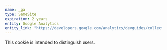 ```yaml
---
name: _ga
type: SameSite
expiration: 2 years
entity: Google Analytics
entity_link: "https://developers.google.com/analytics/devguides/collection/analyticsjs/cookie-usage"
---
```

This cookie is intended to distinguish users.
